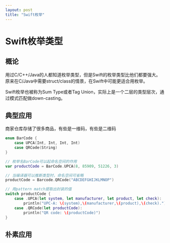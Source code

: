 ```yaml
---
layout: post
title: "Swift枚举"
---
```


# Swift枚举类型

## 概论

用过C/C++/Java的人都知道枚举类型，但是Swift的枚举类型比他们都要强大。原来在C/Java中需要struct/class的情景，在Swift中可能更适合用枚举。

Swift枚举也被称为Sum Type或者Tag Union，实际上是一个二层的类型层次，通过模式匹配做down-casting。

## 典型应用

商家仓库存储了很多商品，有些是一维码，有些是二维码

```swift
enum BarCode {
    case UPCA(Int, Int, Int, Int)
    case QRCode(String)
}

// 枚举名BarCode可以起命名空间的作用
var productCode = BarCode.UPCA(8, 85909, 51226, 3)

// 当编译器可以推断类型时，命名空间可省略
productCode = Barcode.QRCode("ABCDEFGHIJKLMNOP")

// 用pattern match提取出封装的值
switch productCode {
    case .UPCA(let system, let manufacturer, let product, let check):
        println("UPC-A: \(system),\(manufacturer,\(product),\(check).")
    case .QRCode(let productCode):
        println("QR code: \(productCode)")
}
```

## 朴素应用

